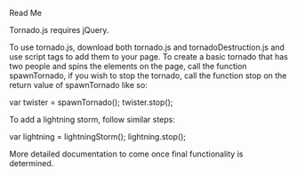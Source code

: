 Read Me

Tornado.js requires jQuery.

To use tornado.js, download both tornado.js and tornadoDestruction.js and use script tags to add them to your page.
To create a basic tornado that has two people and spins the elements on the page, call the function spawnTornado, if you
wish to stop the tornado, call the function stop on the return value of spawnTornado like so:

var twister = spawnTornado();
twister.stop();

To add a lightning storm, follow similar steps:

var lightning = lightningStorm();
lightning.stop();

More detailed documentation to come once final functionality is determined.